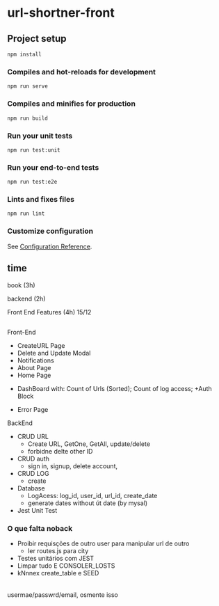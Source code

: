 # url-shortner-front

## Project setup
```
npm install
```

### Compiles and hot-reloads for development
```
npm run serve
```

### Compiles and minifies for production
```
npm run build
```

### Run your unit tests
```
npm run test:unit
```

### Run your end-to-end tests
```
npm run test:e2e
```

### Lints and fixes files
```
npm run lint
```

### Customize configuration
See [Configuration Reference](https://cli.vuejs.org/config/).


##  time
book (3h)

backend (2h)

Front End Features
(4h) 15/12

##

Front-End
+ CreateURL Page
+ Delete and Update Modal
+ Notifications
+ About Page
+ Home Page
 - DashBoard with: Count of Urls (Sorted); Count of log access; 
+Auth Block
+ Error Page

BackEnd
+ CRUD URL
  - Create URL, GetOne, GetAll, update/delete
  - forbidne delte other ID 
+ CRUD auth
  - sign in, signup, delete account, 
+ CRUD LOG
  - create
+ Database
  - LogAcess: log_id, user_id, url_id, create_date
  - generate dates without út date (by mysal)
+ Jest Unit Test

### O que falta noback

+ Proibir requisções de outro user para  manipular url de outro
  - ler routes.js para city
+ Testes unitários com JEST
+ Limpar tudo E CONSOLER_LOSTS
+ kNnnex create_table e SEED

######

usermae/passwrd/email, osmente isso
